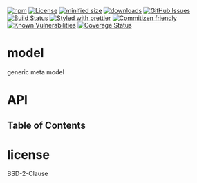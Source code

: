 [![npm](https://img.shields.io/npm/v/model.svg)](https://www.npmjs.com/package/model)
[![License](https://img.shields.io/badge/License-BSD%203--Clause-blue.svg)](https://opensource.org/licenses/BSD-3-Clause)
[![minified size](https://badgen.net/bundlephobia/min/model)](https://bundlephobia.com/result?p=model)
[![downloads](http://img.shields.io/npm/dm/model.svg?style=flat-square)](https://npmjs.org/package/model)
[![GitHub Issues](https://img.shields.io/github/issues/model/model.svg?style=flat-square)](https://github.com/model/model/issues)
[![Build Status](https://img.shields.io/endpoint.svg?url=https%3A%2F%2Factions-badge.atrox.dev%2Fmodel%2Fmodel%2Fbadge\&style=flat)](https://actions-badge.atrox.dev/model/model/goto)
[![Styled with prettier](https://img.shields.io/badge/styled_with-prettier-ff69b4.svg)](https://github.com/prettier/prettier)
[![Commitizen friendly](https://img.shields.io/badge/commitizen-friendly-brightgreen.svg)](http://commitizen.github.io/cz-cli/)
[![Known Vulnerabilities](https://snyk.io/test/github/model/model/badge.svg)](https://snyk.io/test/github/model/model)
[![Coverage Status](https://coveralls.io/repos/model/model/badge.svg)](https://coveralls.io/github/model/model)

# model

generic meta model

# API

<!-- Generated by documentation.js. Update this documentation by updating the source code. -->

## Table of Contents

# license

BSD-2-Clause
